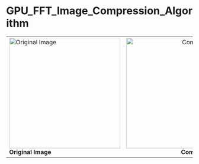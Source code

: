 # GPU_FFT_Image_Compression_Algorithm


<table width="100%">
  <tr>
    <td align="left" width="70%">
      <img alt="Original Image" width="300px" height="300px" src="https://github.com/user-attachments/assets/7913219c-9957-43fc-becb-dbf65e77cc05"><br>
      <b>Original Image</b>
    </td>
    <td align="right" width="70%">
      <img alt="Compressed Image" width="300px" height="300px" src="https://github.com/user-attachments/assets/d82269eb-fe92-4357-b816-803ce49ae81b"><br>
      <b>Compressed Image</b>
    </td>
  </tr>
</table>
